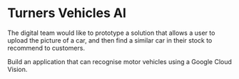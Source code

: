 # Turners Vehicles AI

The digital team would like to prototype a solution that allows a user to upload the picture of a car, and then find a similar car in their stock to recommend to customers.

Build an application that can recognise motor vehicles using a Google Cloud Vision.
